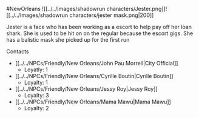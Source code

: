 #NewOrleans
![[../../Images/shadowrun characters/Jester.png]]![[../../Images/shadowrun characters/jester mask.png|200]]

Jester is a face who has been working as a escort to help pay off her loan shark. She is used to be hit on on the regular because the escort gigs.
She has a balistic mask she picked up for the first run 


Contacts
- [[../../NPCs/Friendly/New Orleans/John Pau Morrell|City Official]]
	- Loyatly: 1
- [[../../NPCs/Friendly/New Orleans/Cyrille Boutin|Cyrille Boutin]]
	- Loyalty: 1
- [[../../NPCs/Friendly/New Orleans/Jessy Roy|Jessy Roy]]
	- Loyalty: 3
- [[../../NPCs/Friendly/New Orleans/Mama Mawu|Mama Mawu]]
	- Loyalty: 2